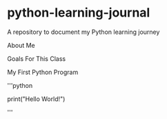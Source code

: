 # python-learning-journal
A repository to document my Python learning journey

About Me

Goals For This Class

My First Python Program



'''python

print("Hello World!") 

'''
